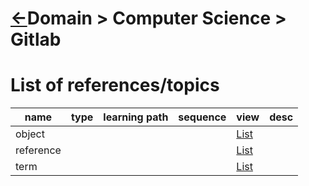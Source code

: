 


[//]: #(Reference)
[Repo_Readme]:    ../README.md

[Object_List]:    ./list/object_list.md
[Reference_List]: ./list/reference_list.md
[Term_List]:      ./list/term_list.md

# [&larr;][Repo_Readme]Domain > Computer Science > Gitlab
# List of references/topics

|name|type|learning path|sequence|view|desc|
|-|-|-|-|-|-|
|object||||[List][Object_List]
|reference||||[List][Reference_List]
|term||||[List][Term_List]
<br>

